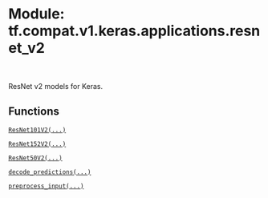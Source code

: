 <div itemscope itemtype="http://developers.google.com/ReferenceObject">
<meta itemprop="name" content="tf.compat.v1.keras.applications.resnet_v2" />
<meta itemprop="path" content="Stable" />
</div>

# Module: tf.compat.v1.keras.applications.resnet_v2


<table class="tfo-notebook-buttons tfo-api" align="left">
</table>



ResNet v2 models for Keras.



## Functions

[`ResNet101V2(...)`](../../../../../tf/keras/applications/ResNet101V2.md)

[`ResNet152V2(...)`](../../../../../tf/keras/applications/ResNet152V2.md)

[`ResNet50V2(...)`](../../../../../tf/keras/applications/ResNet50V2.md)

[`decode_predictions(...)`](../../../../../tf/keras/applications/resnet_v2/decode_predictions.md)

[`preprocess_input(...)`](../../../../../tf/keras/applications/resnet_v2/preprocess_input.md)

